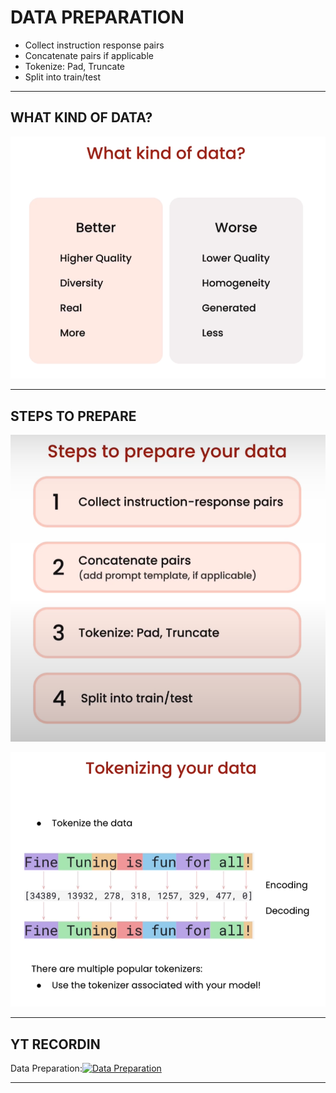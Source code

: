 # DATA PREPARATION

- Collect instruction response pairs
- Concatenate pairs if applicable
- Tokenize: Pad, Truncate
- Split into train/test

---

## WHAT KIND OF DATA?

![alt text](image.png)

---

## STEPS TO PREPARE

![alt text](image-1.png)

![alt text](image-2.png)

---

## YT RECORDIN

Data Preparation:[![Data Preparation](https://img.youtube.com/vi/Y3DvAH1DjFM/0.jpg)](https://youtu.be/Y3DvAH1DjFM)

---
